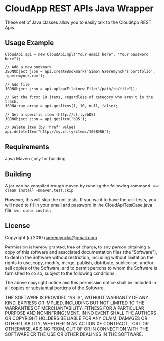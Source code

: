 CloudApp REST APIs Java Wrapper
===============================
These set of Java classes allow you to easily talk to the CloudApp REST Apis.

Usage Example
-------------

    CloudApi api = new CloudApiImpl("Your email here", "Your password here");

    // Add a new bookmark
    JSONObject json = api.createBookmark('Simon Gaeremynck's portfolio', 'gaeremynck.com');

    // Add file
    JSONObject json = api.uploadFile(new File("/path/to/file"));

    // Get the first 10 items, regardless of category who aren't in the trash.
    JSONArray array = api.getItems(1, 10, null, false);

    // Get a specific item (http://cl.ly/bD5)
    JSONObject json = api.getItem('bD5');
    
    // Delete item (by 'href' value)
    api.deleteItem("http://my.cl.ly/items/1058986");
    

Requirements
------------
Java
Maven (only for building)


Building
--------
A jar can be compiled trough maven by running the following command.
`mvn clean install -Dmaven.test.skip`

However, this will skip the unit tests.
If you want to have the unit tests, you will need to fill 
in your email and password in the CloudApiTestCase.java file.
`mvn clean install`


License
-------

 Copyright (c) 2010 <gaeremyncks@gmail.com>

 Permission is hereby granted, free of charge, to any person obtaining a copy
 of this software and associated documentation files (the "Software"), to deal
 in the Software without restriction, including without limitation the rights
 to use, copy, modify, merge, publish, distribute, sublicense, and/or sell
 copies of the Software, and to permit persons to whom the Software is
 furnished to do so, subject to the following conditions:

 The above copyright notice and this permission notice shall be included in
 all copies or substantial portions of the Software.

 THE SOFTWARE IS PROVIDED "AS IS", WITHOUT WARRANTY OF ANY KIND, EXPRESS OR
 IMPLIED, INCLUDING BUT NOT LIMITED TO THE WARRANTIES OF MERCHANTABILITY,
 FITNESS FOR A PARTICULAR PURPOSE AND NONINFRINGEMENT. IN NO EVENT SHALL THE
 AUTHORS OR COPYRIGHT HOLDERS BE LIABLE FOR ANY CLAIM, DAMAGES OR OTHER
 LIABILITY, WHETHER IN AN ACTION OF CONTRACT, TORT OR OTHERWISE, ARISING FROM,
 OUT OF OR IN CONNECTION WITH THE SOFTWARE OR THE USE OR OTHER DEALINGS IN
 THE SOFTWARE.
